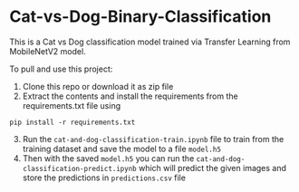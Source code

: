 # Cat-vs-Dog-Binary-Classification

This is a Cat vs Dog classification model trained via Transfer Learning from MobileNetV2 model.

To pull and use this project:

1) Clone this repo or download it as zip file
2) Extract the contents and install the requirements from the requirements.txt file using
```
pip install -r requirements.txt
```
3) Run the ```cat-and-dog-classification-train.ipynb``` file to train from the training dataset and save the model to a file ```model.h5```
4) Then with the saved ```model.h5``` you can run the ```cat-and-dog-classification-predict.ipynb``` which will predict the given images and store the predictions in ```predictions.csv``` file
